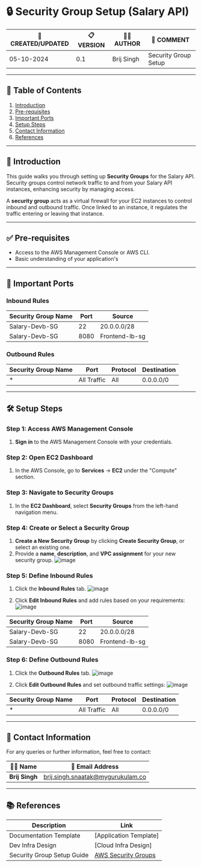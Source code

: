 # 🔒 Security Group Setup (Salary API)



| 📅 CREATED/UPDATED | 📋 VERSION | 👨‍💻 AUTHOR | 📝 COMMENT |
|--------------------|------------|--------------|--------------------------------|
| 05-10-2024         | 0.1        | Brij Singh   | Security Group Setup              |


---

## 📑 Table of Contents

1. [Introduction](#introduction)
2. [Pre-requisites](#pre-requisites)
3. [Important Ports](#important-ports)
4. [Setup Steps](#setup-steps)
5. [Contact Information](#contact-information)
6. [References](#references)

---

## 📝 Introduction

This guide walks you through setting up **Security Groups** for the Salary API. Security groups control network traffic to and from your Salary API instances, enhancing security by managing access.

A **security group** acts as a virtual firewall for your EC2 instances to control inbound and outbound traffic. Once linked to an instance, it regulates the traffic entering or leaving that instance.



---

## ✅ Pre-requisites

- Access to the AWS Management Console or AWS CLI.
- Basic understanding of your application's 
---

## 🔑 Important Ports

### Inbound Rules

| Security Group Name | Port  | Source                |
|---------------------|-------|-----------------------|
| Salary-Devb-SG        | 22    | 20.0.0.0/28           |
| Salary-Devb-SG          | 8080  | Frontend-lb-sg        |

### Outbound Rules

| Security Group Name | Port         | Protocol  | Destination  |
|---------------------|--------------|-----------|--------------|
| *                   | All Traffic  | All       | 0.0.0.0/0    |

---

## 🛠️ Setup Steps

### Step 1: Access AWS Management Console

1. **Sign in** to the AWS Management Console with your credentials.

### Step 2: Open EC2 Dashboard

1. In the AWS Console, go to **Services** → **EC2** under the "Compute" section.

### Step 3: Navigate to Security Groups

1. In the **EC2 Dashboard**, select **Security Groups** from the left-hand navigation menu.



### Step 4: Create or Select a Security Group

1. **Create a New Security Group** by clicking **Create Security Group**, or select an existing one.
2. Provide a **name**, **description**, and **VPC assignment** for your new security group.
![image](https://github.com/user-attachments/assets/ab6550ac-146e-4e71-8927-d95845d32e88)



### Step 5: Define Inbound Rules

1. Click the **Inbound Rules** tab.
  ![image](https://github.com/user-attachments/assets/e380f43f-989a-4731-b4b6-2bc995acfbeb)


2. Click **Edit Inbound Rules** and add rules based on your requirements:
   ![image](https://github.com/user-attachments/assets/fcdef1dd-e3c8-4e02-adab-f4006be92cce)




| Security Group Name | Port  | Source          |
|---------------------|-------|-----------------|
| Salary-Devb-SG         | 22    | 20.0.0.0/28     |
| Salary-Devb-SG        | 8080  | Frontend-lb-sg  |


### Step 6: Define Outbound Rules

1. Click the **Outbound Rules** tab.
  ![image](https://github.com/user-attachments/assets/c7ee7f89-89aa-4077-a220-a33f6f5b6cf3)


2. Click **Edit Outbound Rules** and set outbound traffic settings:
![image](https://github.com/user-attachments/assets/717d9433-5af4-4685-aa18-3ba6f7013e5e)




| Security Group Name | Port        | Protocol  | Destination  |
|---------------------|-------------|-----------|--------------|
| *                   | All Traffic | All       | 0.0.0.0/0    |



---
## 📧 Contact Information

For any queries or further information, feel free to contact:

| 👨‍💻 Name | 📧 Email Address |
|---------------|-------------------------------------|
| **Brij Singh**| brij.singh.snaatak@mygurukulam.co   |

---

## 📚 References

| Description               | Link                                                                 |
|---------------------------|----------------------------------------------------------------------|
| Documentation Template     | [Application Template] |
| Dev Infra Design           | [Cloud Infra Design]
| Security Group Setup Guide | [AWS Security Groups](https://docs.aws.amazon.com/vpc/latest/userguide/vpc-security-groups.html) |

